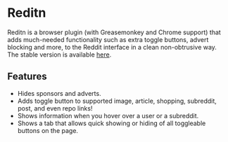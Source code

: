 Reditn
======

Reditn is a browser plugin (with Greasemonkey and Chrome support) that adds much-needed functionality such as extra toggle buttons, advert blocking and more, to the Reddit interface in a clean non-obtrusive way.
The stable version is available [here](http://userscripts.org/scripts/show/150976).

Features
--------
+ Hides sponsors and adverts.
+ Adds toggle button to supported image, article, shopping, subreddit, post, and even repo links!
+ Shows information when you hover over a user or a subreddit.
+ Shows a tab that allows quick showing or hiding of all toggleable buttons on the page.
